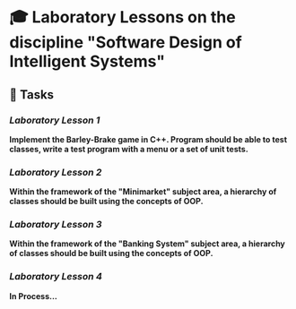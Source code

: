 # 🎓 Laboratory Lessons on the discipline "Software Design of Intelligent Systems"

## 📝 Tasks

### *Laboratory Lesson 1*

**Implement the Barley-Brake game in C++. Program should be able to test classes, write a test program with a menu or a set of unit tests.**

### *Laboratory Lesson 2*

**Within the framework of the "Minimarket" subject area, a hierarchy of classes should be built using the concepts of OOP.**

### *Laboratory Lesson 3*

**Within the framework of the "Banking System" subject area, a hierarchy of classes should be built using the concepts of OOP.**

### *Laboratory Lesson 4*

**In Process...**